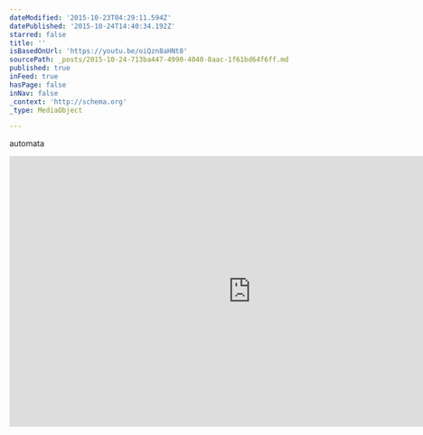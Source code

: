 ```yaml
---
dateModified: '2015-10-23T04:29:11.594Z'
datePublished: '2015-10-24T14:40:34.192Z'
starred: false
title: ''
isBasedOnUrl: 'https://youtu.be/oiQzn8aHNt8'
sourcePath: _posts/2015-10-24-713ba447-4990-4040-8aac-1f61bd64f6ff.md
published: true
inFeed: true
hasPage: false
inNav: false
_context: 'http://schema.org'
_type: MediaObject

---
```

automata

<iframe src="https://cdn.embedly.com/widgets/media.html?src=https%3A%2F%2Fwww.youtube.com%2Fembed%2FoiQzn8aHNt8%3Ffeature%3Doembed&amp;url=https%3A%2F%2Fwww.youtube.com%2Fwatch%3Fv%3DoiQzn8aHNt8%26feature%3Dyoutu.be&amp;image=https%3A%2F%2Fi.ytimg.com%2Fvi%2FoiQzn8aHNt8%2Fhqdefault.jpg&amp;key=b7d04c9b404c499eba89ee7072e1c4f7&amp;type=text%2Fhtml&amp;schema=youtube" width="854" height="480" scrolling="no" frameborder="0" allowfullscreen="allowfullscreen" style=""></iframe>
